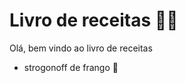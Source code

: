 # Livro de receitas :man_cook:

Olá, bem vindo ao livro de receitas

 - strogonoff de frango :wave:

